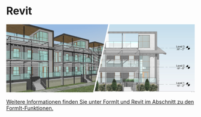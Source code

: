 # Revit

![](<../.gitbook/assets/image (53).png>)

[Weitere Informationen finden Sie unter FormIt und Revit im Abschnitt zu den FormIt-Funktionen.](../formit-capabilities/formit-+-revit.md)
